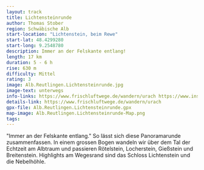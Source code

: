 ```yaml
---
layout: track
title: Lichtensteinrunde
author: Thomas Stober
region: Schwäbische Alb
start-location: "Lichtenstein, beim Rewe"
start-lat: 48.4299280
start-long: 9.2548780
description: Immer an der Felskante entlang!
length: 17 km
duration: 5 - 6 h
rise: 630 m
difficulty: Mittel
rating: 3
image: Alb.Reutlingen.Lichtensteinrunde.jpg
image-text: unterwegs
info-links: https://www.frischluftwege.de/wandern/urach https://www.inslichtruecken.de
details-link: https://www.frischluftwege.de/wandern/urach
gpx-file: Alb.Reutlingen.Lichtensteinrunde.gpx
map-image: Alb.Reutlingen.Lichtensteinrunde-Map.png
tags: 
---
```




"Immer an der Felskante entlang." So lässt sich diese Panoramarunde zusammenfassen. In einem grossen Bogen wandeln wir über dem Tal der Echtzeit am Albtraum und passieren Rötelstein, Locherstein, Gießstein und Breitenstein. Highlights am Wegesrand sind das Schloss Lichtenstein und die Nebelhöhle.




